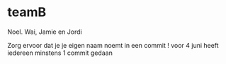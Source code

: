 # teamB
Noel. Wai, Jamie en Jordi

Zorg ervoor dat je je eigen naam noemt in een commit ! 
voor 4 juni heeft iedereen minstens 1 commit gedaan

